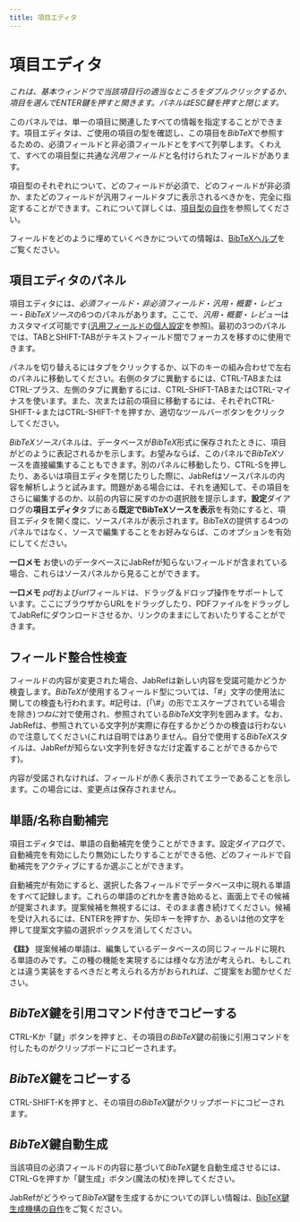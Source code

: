 ```yaml
---
title: 項目エディタ
---
```


# 項目エディタ

*これは、基本ウィンドウで当該項目行の適当なところをダブルクリックするか、項目を選んでENTER鍵を押すと開きます。パネルはESC鍵を押すと閉じます。*

このパネルでは、単一の項目に関連したすべての情報を指定することができます。項目エディタは、ご使用の項目の型を確認し、この項目を*BibTeX*で参照するための、必須フィールドと非必須フィールドとをすべて列挙します。くわえて、すべての項目型に共通な*汎用フィールド*と名付けられたフィールドがあります。

項目型のそれぞれについて、どのフィールドが必須で、どのフィールドが非必須か、またどのフィールドが汎用フィールドタブに表示されるべきかを、完全に指定することができます。これについて詳しくは、[項目型の自作](CustomEntriesHelp.md)を参照してください。

フィールドをどのように埋めていくべきかについての情報は、[BibTeXヘルプ](BibtexHelp.md)をご覧ください。

## 項目エディタのパネル

項目エディタには、*必須フィールド*・*非必須フィールド*・*汎用*・*概要*・*レビュー*・*BibTeXソース*の6つのパネルがあります。ここで、*汎用*・*概要*・*レビュー*はカスタマイズ可能です([汎用フィールドの個人設定](GeneralFields.md)を参照)。最初の3つのパネルでは、TABとSHIFT-TABがテキストフィールド間でフォーカスを移すのに使用できます。

パネルを切り替えるにはタブをクリックするか、以下のキーの組み合わせで左右のパネルに移動してください。右側のタブに異動するには、CTRL-TABまたはCTRL-プラス、左側のタブに異動するには、CTRL-SHIFT-TABまたはCTRL-マイナスを使います。また、次または前の項目に移動するには、それぞれCTRL-SHIFT-↓またはCTRL-SHIFT-↑を押すか、適切なツールバーボタンをクリックしてください。

*BibTeXソース*パネルは、データベースが*BibTeX*形式に保存されたときに、項目がどのように表記されるかを示します。お望みならば、このパネルで*BibTeX*ソースを直接編集することもできます。別のパネルに移動したり、CTRL-Sを押したり、あるいは項目エディタを閉じたりした際に、JabRefはソースパネルの内容を解析しようと試みます。問題がある場合には、それを通知して、その項目をさらに編集するのか、以前の内容に戻すのかの選択肢を提示します。**設定**ダイアログの**項目エディタ**タブにある**既定でBibTeXソースを表示**を有効にすると、項目エディタを開く度に、ソースパネルが表示されます。BibTeXの提供する4つのパネルではなく、ソースで編集することをお好みならば、このオプションを有効にしてください。

**一口メモ** お使いのデータベースにJabRefが知らないフィールドが含まれている場合、これらはソースパネルから見ることができます。

**一口メモ** *pdf*および*url*フィールドは、ドラッグ＆ドロップ操作をサポートしています。ここにブラウザからURLをドラッグしたり、PDFファイルをドラッグしてJabRefにダウンロードさせるか、リンクのままにしておいたりすることができます。

## フィールド整合性検査

フィールドの内容が変更された場合、JabRefは新しい内容を受諾可能かどうか検査します。*BibTeX*が使用するフィールド型については、「\#」文字の使用法に関しての検査も行われます。\#記号は、(「\\\#」の形でエスケープされている場合を除き)*つねに*対で使用され、参照されている*BibTeX*文字列を囲みます。なお、JabRefは、参照されている文字列が実際に存在するかどうかの検査は行わないので注意してください(これは自明ではありません。自分で使用する*BibTeX*スタイルは、JabRefが知らない文字列を好きなだけ定義することができるからです)。

内容が受諾されなければ、フィールドが赤く表示されてエラーであることを示します。この場合には、変更点は保存されません。

## 単語/名称自動補完

項目エディタでは、単語の自動補完を使うことができます。設定ダイアログで、自動補完を有効にしたり無効にしたりすることができる他、どのフィールドで自動補完をアクティブにするか選ぶことができます。

自動補完が有効にすると、選択した各フィールドでデータベース中に現れる単語をすべて記録します。これらの単語のどれかを書き始めると、画面上でその候補が提案されます。提案候補を無視するには、そのまま書き続けてください。候補を受け入れるには、ENTERを押すか、矢印キーを押すか、あるいは他の文字を押して提案文字脇の選択ボックスを消してください。

**《註》** 提案候補の単語は、編集しているデータベースの同じフィールドに現れる単語のみです。この種の機能を実現するには様々な方法が考えられ、もしこれとは違う実装をするべきだと考えられる方がおられれば、ご提案をお聞かせください。

## *BibTeX*鍵を引用コマンド付きでコピーする

CTRL-Kか「鍵」ボタンを押すと、その項目の*BibTeX*鍵の前後に引用コマンドを付したものがクリップボードにコピーされます。

## *BibTeX*鍵をコピーする

CTRL-SHIFT-Kを押すと、その項目の*BibTeX*鍵がクリップボードにコピーされます。

## *BibTeX*鍵自動生成

当該項目の必須フィールドの内容に基づいて*BibTeX*鍵を自動生成させるには、CTRL-Gを押すか「鍵生成」ボタン(魔法の杖)を押してください。

JabRefがどうやって*BibTeX*鍵を生成するかについての詳しい情報は、[BibTeX鍵生成機構の自作](LabelPatterns.md)をご覧ください。
